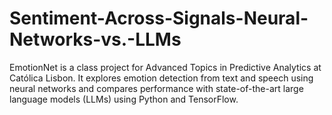 # Sentiment-Across-Signals-Neural-Networks-vs.-LLMs
EmotionNet is a class project for Advanced Topics in Predictive Analytics at Católica Lisbon. It explores emotion detection from text and speech using neural networks and compares performance with state-of-the-art large language models (LLMs) using Python and TensorFlow.
